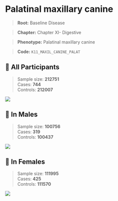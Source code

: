 # Palatinal maxillary canine

> **Root:** Baseline Disease  

> **Chapter:** Chapter XI- Digestive  

> **Phenotype:** Palatinal maxillary canine  

> **Code:** `K11_MAXIL_CANINE_PALAT`

## 🧪 All Participants  
> Sample size: **212751**  
> Cases: **744**  
> Controls: **212007**
<img src="/Disease/Figures/ALL/Baseline/K11_MAXIL_CANINE_PALAT.png"/>
<CsvTable src="/Disease/Data/ALL/Baseline/LG_K11_MAXIL_CANINE_PALAT.csv" label="🔍 View full results" />

## 👨 In Males  
> Sample size: **100756**  
> Cases: **319**  
> Controls: **100437**
<img src="/Disease/Figures/Male/Baseline/K11_MAXIL_CANINE_PALAT.png"/>
<CsvTable src="/Disease/Data/Male/Baseline/LG_K11_MAXIL_CANINE_PALAT.csv" label="🔍 View full results" />

## 👩 In Females  
> Sample size: **111995**  
> Cases: **425**  
> Controls: **111570**
<img src="/Disease/Figures/Female/Baseline/K11_MAXIL_CANINE_PALAT.png"/>
<CsvTable src="/Disease/Data/Female/Baseline/LG_K11_MAXIL_CANINE_PALAT.csv" label="🔍 View full results" />
